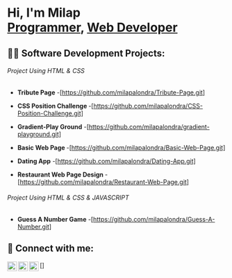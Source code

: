 <h1>Hi, I'm Milap <br/><a href="https://github.com/milapalondra">Programmer</a>, <a href="https://www.linkedin.com/in/milap-alondra/">Web Developer</a></h1>

<h2>👨‍💻 Software Development Projects:</h2>

<h6>Project Using HTML & CSS</h6>

- <b>Tribute Page</b>
 -[https://github.com/milapalondra/Tribute-Page.git]

- <b>CSS Position Challenge </b>
 -[https://github.com/milapalondra/CSS-Position-Challenge.git]
   
- <b>Gradient-Play Ground</b>
  -[https://github.com/milapalondra/gradient-playground.git]

- <b>Basic Web Page </b>
  -[https://github.com/milapalondra/Basic-Web-Page.git]

- <b>Dating App</b>
  -[https://github.com/milapalondra/Dating-App.git]
  
- <b>Restaurant Web Page Design </b>
  -[https://github.com/milapalondra/Restaurant-Web-Page.git]

<h6>Project Using HTML & CSS & JAVASCRIPT</h6>

- <b>Guess A Number Game</b>
  -[https://github.com/milapalondra/Guess-A-Number.git]

<h2> 🤳 Connect with me:</h2>

[<a target="_blank" href="https://twitter.com/milap_alondra"><img align="left" alt="Milap Alondra | Twitter" width="22px" src="https://cdn.jsdelivr.net/npm/simple-icons@v3/icons/twitter.svg" /></a>]
[<img align="left" target="_blank" alt="Milap Alondra | LinkedIn" width="22px" src="https://cdn.jsdelivr.net/npm/simple-icons@v3/icons/linkedin.svg" />][linkedin]
[<img align="left" target="_blank" alt="Milap Alondra  | Instagram" width="22px" src="https://cdn.jsdelivr.net/npm/simple-icons@v3/icons/instagram.svg" />][instagram]


[instagram]: https://www.instagram.com/where.milap.goes
[linkedin]: https://www.linkedin.com/in/milap-alondra-a0a036236

